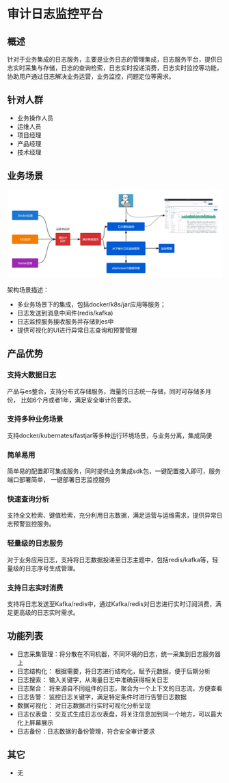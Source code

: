 # 审计日志监控平台

## 概述

针对于业务集成的日志服务，主要是业务日志的管理集成，日志服务平台，提供日志实时采集与存储，日志的查询检索，日志实时投递消费，日志实时监控等功能，协助用户通过日志解决业务运营，业务监控，问题定位等需求。

## 针对人群

- 业务操作人员
- 运维人员
- 项目经理
- 产品经理
- 技术经理

## 业务场景

<img src="/platform/logger_01.jpg">

架构场景描述：

- 多业务场景下的集成，包括docker/k8s/jar应用等服务；
- 日志发送到消息中间件(redis/kafka)
- 日志监控服务接收服务并存储到es中
- 提供可视化的UI进行异常日志查询和预警管理

## 产品优势

### 支持大数据日志

产品与es整合，支持分布式存储服务，海量的日志统一存储，同时可存储多月份，
比如6个月或者1年，满足安全审计的要求。

### 支持多种业务场景
支持docker/kubernates/fastjar等多种运行环境场景，与业务分离，集成简便

### 简单易用
简单易的配置即可集成服务，同时提供业务集成sdk包，一键配置接入即可，服务端口部署简单，
一键部署日志监控服务

### 快速查询分析
支持全文检索、键值检索，充分利用日志数据，满足运营与运维需求，提供异常日志预警监控服务。

### 轻量级的日志服务
对于业务应用日志，支持将日志数据投递至日志主题中，包括redis/kafka等，轻量级的日志序号生成管理。

### 支持日志实时消费
支持将日志发送至Kafka/redis中，通过Kafka/redis对日志进行实时订阅消费，满足更高级的日志实时需求。

## 功能列表

- 日志采集管理：将分散在不同机器，不同环境的日志，统一采集到日志服务器上
- 日志结构化： 根据需要，将日志进行结构化，赋予元数据，便于后期分析
- 日志搜索： 输入关键字，从海量日志中准确获得相关日志
- 日志聚合： 将来源自不同组件的日志，聚合为一个上下文的日志流，方便查看
- 日志告警： 监控日志关键字，满足特定条件时进行告警日志数据
- 数据可视化： 对日志数据进行实时可视化分析呈现
- 日志仪表盘： 交互式生成日志仪表盘，将关注信息加到同一个地方，可以最大化上屏幕展示
- 日志备份：日志数据的备份管理，符合安全审计要求


## 其它

- 无
